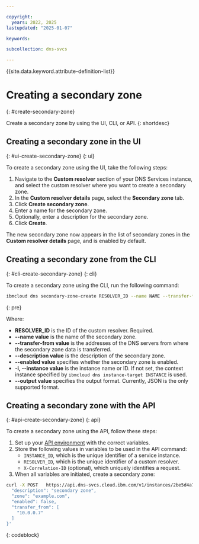 ```yaml
---

copyright:
  years: 2022, 2025
lastupdated: "2025-01-07"

keywords:

subcollection: dns-svcs

---
```


{{site.data.keyword.attribute-definition-list}}

# Creating a secondary zone
{: #create-secondary-zone}

Create a secondary zone by using the UI, CLI, or API.
{: shortdesc}

## Creating a secondary zone in the UI
{: #ui-create-secondary-zone}
{: ui}

To create a secondary zone using the UI, take the following steps:

1. Navigate to the **Custom resolver** section of your DNS Services instance, and select the custom resolver where you want to create a secondary zone.
1. In the **Custom resolver details** page, select the **Secondary zone** tab.
1. Click **Create secondary zone**.
1. Enter a name for the secondary zone.
1. Optionally, enter a description for the secondary zone.
1. Click **Create**.

The new secondary zone now appears in the list of secondary zones in the **Custom resolver details** page, and is enabled by default.

## Creating a secondary zone from the CLI
{: #cli-create-secondary-zone}
{: cli}

To create a secondary zone using the CLI, run the following command:

```sh
ibmcloud dns secondary-zone-create RESOLVER_ID --name NAME --transfer-from ADDRESS1,ADDRESS2 [--description DESCRIPTION] [--enabled true|false] [-i, --instance INSTANCE] [--output FORMAT]
```
{: pre}

Where:

* **RESOLVER_ID** is the ID of the custom resolver. Required.
* **--name value** is the name of the secondary zone.
* **--transfer-from value** is the addresses of the DNS servers from where the secondary zone data is transferred.
* **--description value** is the description of the secondary zone.
* **--enabled value** specifies whether the secondary zone is enabled.
* **-i, --instance value** is the instance name or ID. If not set, the context instance specified by `ibmcloud dns instance-target INSTANCE` is used.
* **--output value** specifies the output format. Currently, JSON is the only supported format.

## Creating a secondary zone with the API
{: #api-create-secondary-zone}
{: api}

To create a secondary zone using the API, follow these steps:

1. Set up your [API environment](/apidocs/dns-svcs#authentication) with the correct variables.
1. Store the following values in variables to be used in the API command:
    * `INSTANCE_ID`, which is the unique identifier of a service instance.
    * `RESOLVER_ID`, which is the unique identifier of a custom resolver.
    * `X-Correlation-ID` (optional), which uniquely identifies a request.
1. When all variables are initiated, create a secondary zone:

```sh
curl -X POST   https://api.dns-svcs.cloud.ibm.com/v1/instances/2be5d4a7-78f0-4c62-a957-41dc15342777/custom_resolvers/ddbe7a53-7971-46dc-b021-420335c31562/secondary_zones   -H 'Content-Type: application/json'   -H 'Authorization: Bearer xxxxxx'   -d '{
  "description": "secondary zone",
  "zone": "example.com",
  "enabled": false,
  "transfer_from": [
    "10.0.0.7"
  ]
}'
```
{: codeblock}
